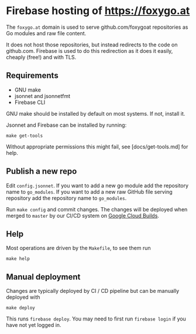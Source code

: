 # Firebase hosting of https://foxygo.at

The `foxygo.at` domain is used to serve github.com/foxygoat repositories
as Go modules and raw file content.

It does not host those repositories, but instead redirects to the code
on github.com. Firebase is used to do this redirection as it does it
easily, cheaply (free!) and with TLS.

## Requirements

- GNU make
- jsonnet and jsonnetfmt
- Firebase CLI

GNU make should be installed by default on most systems. If not, install
it.

Jsonnet and Firebase can be installed by running:

    make get-tools

Without appropriate permissions this might fail, see [docs/get-tools.md]
for help.

## Publish a new repo

Edit `config.jsonnet`. If you want to add a new go module add the
repository name to `go_modules`. If you want to add a new raw GitHub
file serving repository add the repository name to `go_modules`.

Run `make config` and commit changes. The changes will be deployed when
merged to `master` by our CI/CD system on [Google Cloud Builds](https://console.cloud.google.com/cloud-build/builds?project=foxygoat-ab0f2).

## Help

Most operations are driven by the `Makefile`, to see them run

    make help

## Manual deployment

Changes are typically deployed by CI / CD pipeline but can be manually
deployed with

    make deploy

This runs `firebase deploy`. You may need to first run `firebase login`
if you have not yet logged in.

